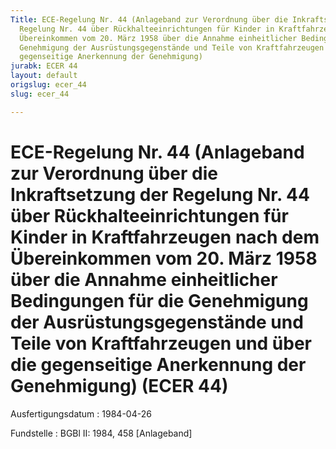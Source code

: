 ```yaml
---
Title: ECE-Regelung Nr. 44 (Anlageband zur Verordnung über die Inkraftsetzung der
  Regelung Nr. 44 über Rückhalteeinrichtungen für Kinder in Kraftfahrzeugen nach dem
  Übereinkommen vom 20. März 1958 über die Annahme einheitlicher Bedingungen für die
  Genehmigung der Ausrüstungsgegenstände und Teile von Kraftfahrzeugen und über die
  gegenseitige Anerkennung der Genehmigung)
jurabk: ECER 44
layout: default
origslug: ecer_44
slug: ecer_44

---
```


# ECE-Regelung Nr. 44 (Anlageband zur Verordnung über die Inkraftsetzung der Regelung Nr. 44 über Rückhalteeinrichtungen für Kinder in Kraftfahrzeugen nach dem Übereinkommen vom 20. März 1958 über die Annahme einheitlicher Bedingungen für die Genehmigung der Ausrüstungsgegenstände und Teile von Kraftfahrzeugen und über die gegenseitige Anerkennung der Genehmigung) (ECER 44)

Ausfertigungsdatum
:   1984-04-26

Fundstelle
:   BGBl II: 1984, 458 [Anlageband]

